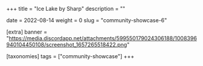+++
title = "Ice Lake by Sharp"
description = ""

date = 2022-08-14
weight = 0
slug = "community-showcase-6"

[extra]
banner = "https://media.discordapp.net/attachments/599550179024306188/1008396940104450108/screenshot_1657265518422.png"

[taxonomies]
tags = ["community-showcase"]
+++